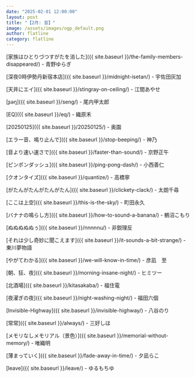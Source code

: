 ```yaml
---
date: "2025-02-01 12:00:00"
layout: post
title: "【2月: 音】"
image: /assets/images/ogp_default.png
author: flatline
category: flatline
---
```

[家族はひとりづつすがたを消した]({{ site.baseurl }}/the-family-members-disappeared/) - 青野ゆらぎ

[深夜0時伊勢丹新宿本店]({{ site.baseurl }}/midnight-isetan/) - 宇佐田灰加

[天井にエイ]({{ site.baseurl }}/stingray-on-ceiling/) - 江間あやせ

[ʂəŋ]({{ site.baseurl }}/seng/) - 尾内甲太郎

[EQ]({{ site.baseurl }}/eq/) - 織原禾

[20250125]({{ site.baseurl }}/20250125/) - 奥園

[エラー音、鳴り止んで]({{ site.baseurl }}/stop-beeping/) - 神乃

[音より速い速さで]({{ site.baseurl }}/faster-than-sound/) - 京野正午

[ピンポンダッシュ]({{ site.baseurl }}/ping-pong-dash/) - 小西善仁

[クオンタイズ]({{ site.baseurl }}/quantize/) - 高橋寧

[がたんがたんがたんがたん]({{ site.baseurl }}/clickety-clack/) - 太朗千尋

[ここは上空]({{ site.baseurl }}/this-is-the-sky/) - 町田永久

[バナナの鳴らし方]({{ site.baseurl }}/how-to-sound-a-banana/) - 鵺沼こもり

[ぬぬぬぬぬぅ]({{ site.baseurl }}/nnnnnu/) - 非鋭理反

[それは少し奇妙に聞こえます]({{ site.baseurl }}/it-sounds-a-bit-strange/) - 東川夢物語

[やがてわかる]({{ site.baseurl }}/we-will-know-in-time/) - 彦凪　至

[朝、狂、夜]({{ site.baseurl }}/morning-insane-night/) - ヒミツー

[北酒場]({{ site.baseurl }}/kitasakaba/) - 福住電

[夜濯ぎの夜]({{ site.baseurl }}/night-washing-night/) - 福田六個

[Invisible-Highway]({{ site.baseurl }}/invisible-highway/) - 八谷のり

[常常]({{ site.baseurl }}/always/) - 三好しほ

[メモリなしメモリアル（景色）]({{ site.baseurl }}/memorial-without-memory/) - 唯織明

[薄まっていく]({{ site.baseurl }}/fade-away-in-time/) - 夕凪らこ

[leave]({{ site.baseurl }}/leave/) - ゆるもちゆ
